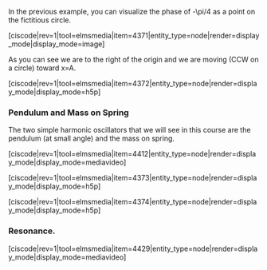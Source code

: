 In the previous example, you can visualize the phase of <lrn-math>-\pi/4 </lrn-math> as a point on the fictitious circle. 

[ciscode|rev=1|tool=elmsmedia|item=4371|entity_type=node|render=display_mode|display_mode=image]

As you can see we are to the right of the origin and we are moving (CCW on a circle) toward x=A. 

[ciscode|rev=1|tool=elmsmedia|item=4372|entity_type=node|render=display_mode|display_mode=h5p]

### Pendulum and Mass on Spring

The two simple harmonic oscillators that we will see in this course are the pendulum (at small angle) and the mass on spring. 

[ciscode|rev=1|tool=elmsmedia|item=4412|entity_type=node|render=display_mode|display_mode=mediavideo]

[ciscode|rev=1|tool=elmsmedia|item=4373|entity_type=node|render=display_mode|display_mode=h5p]

[ciscode|rev=1|tool=elmsmedia|item=4374|entity_type=node|render=display_mode|display_mode=h5p]


### Resonance. 

[ciscode|rev=1|tool=elmsmedia|item=4429|entity_type=node|render=display_mode|display_mode=mediavideo]

